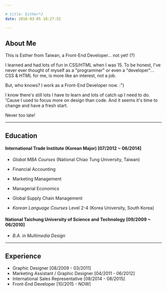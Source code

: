 ```yaml
---

# title: Esther*J
date: 2016-03-05 18:27:52

---
```


## About Me

This is Esther from Taiwan, a Front-End Developer... not yet! (?)

I learned and had lots of fun in CSS/HTML when I was 15.
To be honest, I've never ever thought of myself as a "programmer" or even a "developer"...
CSS & HTML for me, is more like an interest, not a job.

But, who knows?
I work as a Front-End Developer now. :")

I know there's still lots I have to learn and lots of catch up I need to do.
'Cause I used to focus more on design than code.
And it seems it's time to change and have a fresh start.

Never too late!

------------------------------

## Education

#### International Trade Institute (Korean Major) <span class="sub">[07/2012 ~ 06/2014]</span>

 - *Global MBA Courses* (National Chiao Tung University, Taiwan)
  - Financial Accounting
  - Marketing Management
  - Managerial Economics
  - Global Supply Chain Management

 - *Korean Language Courses* Level 2-4 (Korea University, South Korea)

#### National Taichung University of Science and Technology <span class="sub">[09/2009 ~ 06/2010]</span>
 - *B.A.* in *Multimedia Design*

----------

## Experience

 - Graphic Designer <span class="sub">[08/2009 - 03/2011]</span>
 - Marketing Assistant / Graphic Designer <span class="sub">[04/2011 - 06/2012]</span>
 - International Sales Representative <span class="sub">[08/2014 - 08/2015]</span>
 - Front-End Developer <span class="sub">[10/2015 - NOW]</span>
